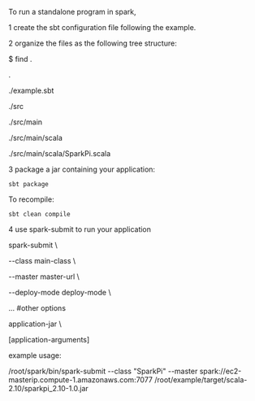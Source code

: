 To run a standalone program in spark,

1 create the sbt configuration file following the example.

2 organize the files as the following tree structure:

$ find .

.

./example.sbt

./src

./src/main

./src/main/scala

./src/main/scala/SparkPi.scala

3 package a jar containing your application:

    sbt package
    
   To recompile: 
   
    sbt clean compile 

4 use spark-submit to run your application

  spark-submit \
  
--class main-class \

--master master-url \

--deploy-mode deploy-mode \

... #other options

application-jar \

[application-arguments]

example usage:

/root/spark/bin/spark-submit --class "SparkPi" --master spark://ec2-masterip.compute-1.amazonaws.com:7077 /root/example/target/scala-2.10/sparkpi_2.10-1.0.jar
